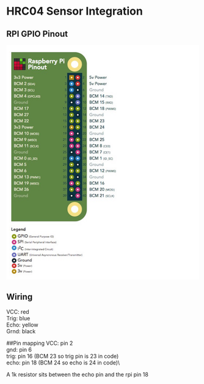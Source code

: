 # HRC04 Sensor Integration

## RPI GPIO Pinout
![pinout](pinout.png)

## Wiring
VCC: red \
Trig: blue\
Echo: yellow\
Grnd: black

##Pin mapping
VCC: pin 2\
gnd: pin 6\
trig: pin 16 (BCM 23 so trig pin is 23 in code)\
echo: pin 18 (BCM 24 so echo is 24 in code)\

A 1k resistor sits between the echo pin and the rpi pin 18


